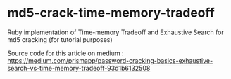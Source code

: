 # md5-crack-time-memory-tradeoff
Ruby implementation of Time-memory Tradeoff and Exhaustive Search for md5 cracking (for tutorial purposes)

Source code for this article on medium : https://medium.com/prismapp/password-cracking-basics-exhaustive-search-vs-time-memory-tradeoff-93d1b6132508

